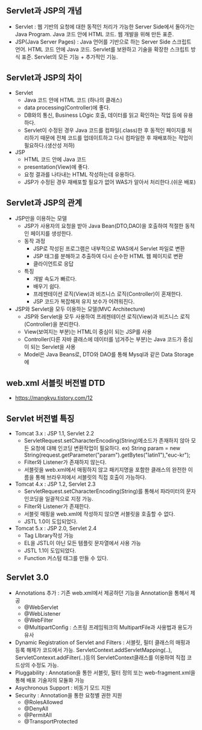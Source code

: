 ## Servlet과 JSP의 개념
- Servlet : 웹 기반의 요청에 대한 동적인 처리가 가능한 Server Side에서 돌아가는 Java Program. Java 코드 안에 HTML 코드. 웹 개발을 위해 만든 표준.
- JSP(Java Server Pages) : Java 언어를 기반으로 하는 Server Side 스크립트 언어. HTML 코드 안에 Java 코드.  Servlet를 보완하고 기술을 확장한 스크립트 방식 표준. Servlet의 모든 기능 + 추가적인 기능.

## Servlet과 JSP의 차이
- Servlet
  <ul>
    <li>Java 코드 안에 HTML 코드 (하나의 클래스)</li>
    <li>data processing(Controller)에 좋다.</li>
    <li>DB와의 통신, Business LOgic 호출, 데이터를 읽고 확인하는 작업 등에 유용하다.</li>
    <li>Servlet이 수정된 경우 Java 코드를 컴파일(.class)한 후 동적인 페이지를 처리하기 때문에 전체 코드를 업데이트하고 다시 컴파일한 후 재배포하는 작업이 필요하다.(생산성 저하)</li>
  </ul>
- JSP
  <ul>
    <li>HTML 코드 안에 Java 코드</li>
    <li>presentation(View)에 좋다.</li>
    <li>요청 결과를 나타내는 HTML 작성하는데 유용하다.</li>
    <li>JSP가 수정된 경우 재배포할 필요가 없어 WAS가 알아서 처리한다.(쉬운 배포)</li>
  </ul>
  
## Servlet과 JSP의 관계
  - JSP만을 이용하는 모델
    <ul>
      <li>JSP가 사용자의 요청을 받아 Java Bean(DTO,DAO)을 호출하여 적절한 동적인 페이지를 생성한다.</li>
      <li>동작 과정
        <ul>
          <li>JSP로 작성된 프로그램은 내부적으로 WAS에서 Servlet 파일로 변환</li>
          <li>JSP 태그를 분해하고 추출하여 다시 순수한 HTML 웹 페이지로 변환</li>
          <li>클라이언트로 응답</li>
        </ul></li>
      <li>특징
        <ul>
          <li>개발 속도가 빠르다.</li>
          <li>배우기 쉽다.</li>
          <li>프레젠테이션 로직(View)과 비즈니스 로직(Controller)이 혼재한다.</li>
          <li>JSP 코드가 복잡해져 유지 보수가 어려워진다.</li>
        </ul></li>
    </ul>
- JSP와 Servlet을 모두 이용하는 모델(MVC Architecture)
  <ul>
    <li>JSP와 Servlet을 모두 사용하여 프레젠테이션 로직(View)과 비즈니스 로직(Controller)을 분리한다.</li>
    <li>View(보여지는 부분)는 HTML이 중심이 되는 JSP를 사용</li>
    <li>Controller(다른 자바 클래스에 데이터를 넘겨주는 부분)는 Java 코드가 중심이 되는 Servlet을 사용</li>
    <li>Model은 Java Beans로, DTO와 DAO를 통해 Mysql과 같은 Data Storage에 </li>
  </ul>
  
## web.xml 서블릿 버전별 DTD
- https://mangkyu.tistory.com/12
  
## Servlet 버전별 특징
  <ul>
  <li>Tomcat 3.x : JSP 1.1, Servlet 2.2
    <ul><li>ServletRequest.setCharacterEncoding(String)메소드가 존재하지 않아 모든 요청에 대해 인코딩 변환작업이 필요하다. ex) String param = new String(request.getParameter("param").getBytes("latin1"),"euc-kr");</li>
    <li>Filter와 Listener가 존재하지 않는다.</li>
      <li>서블릿을 web.xml에서 매핑하지 않고 패키지명을 포함한 클래스의 완전한 이름을 통해 브라우저에서 서블릿의 직접 호출이 가능하다.</li></ul></li>
  <li>Tomcat 4.x : JSP 1.2, Servlet 2.3
    <ul><li>ServletRequest.setCharacterEncoding(String)를 통해서 파라미터의 문자 인코딩을 일괄적으로 지정 가능.</li>
      <li>Filter와 Listener가 존재한다.</li>
    <li>서블릿 매핑을 web.xml에 작성하지 않으면 서블릿을 호출할 수 없다.</li>
    <li>JSTL 1.0이 도입되었다.</li></ul></li>
  <li>Tomcat 5.x : JSP 2.0, Servlet 2.4
    <ul><li>Tag LIbrary작성 가능</li>
      <li>EL을 JSTL이 아닌 모든 템플릿 문자열에서 사용 가능</li>
    <li>JSTL 1.1이 도입되었다.</li>
    <li>Function 커스텀 태그를 만들 수 있다.</li></ul></li>
  </ul>
  
## Servlet 3.0
<ul>
  <li>Annotations 추가 : 기존 web.xml에서 제공하던 기능을 Annotation을 통해서 제공
    <ul><li>@WebServlet</li>
    <li>@WebListener</li>
    <li>@WebFilter</li>
    <li>@MultipartConfig : 스프링 프레임워크의 MultipartFile과 사용법과 용도가 유사</li></ul></li>
  <li>Dynamic Registration of Servlet and Filters : 서블릿, 필터 클래스의 매핑과 등록 해제가 코드에서 가능. ServletContext.addServletMapping(..), ServletContexxt.addFilter(..)등의 ServletContext클래스를 이용하여 직접 코드상의 수정도 가능.</li>
  <li>Pluggability : Annotation을 통한 서블릿, 필터 정의 또는 web-fragment.xml을 통해 배포 기술자의 모듈화 가능</li>
  <li>Asychronous Support : 비동기 모드 지원</li>
  <li>Security : Annotation을 통한 요청별 권한 지원
    <ul><li>@RolesAllowed</li>
    <li>@DenyAll</li>
    <li>@PermitAll</li>
    <li>@TransportProtected</li></ul></li>
</ul>
